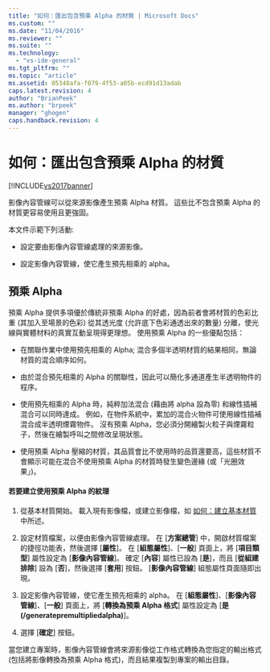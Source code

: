 ```yaml
---
title: "如何：匯出包含預乘 Alpha 的材質 | Microsoft Docs"
ms.custom: ""
ms.date: "11/04/2016"
ms.reviewer: ""
ms.suite: ""
ms.technology: 
  - "vs-ide-general"
ms.tgt_pltfrm: ""
ms.topic: "article"
ms.assetid: 05348afa-f079-4f53-a05b-ecd91d13adab
caps.latest.revision: 4
author: "BrianPeek"
ms.author: "brpeek"
manager: "ghogen"
caps.handback.revision: 4
---
```

# 如何：匯出包含預乘 Alpha 的材質
[!INCLUDE[vs2017banner](../code-quality/includes/vs2017banner.md)]

影像內容管線可以從來源影像產生預乘 Alpha 材質。  這些比不包含預乘 Alpha 的材質更容易使用且更強固。  
  
 本文件示範下列活動:  
  
-   設定要由影像內容管線處理的來源影像。  
  
-   設定影像內容管線，使它產生預先相乘的 alpha。  
  
## 預乘 Alpha  
 預乘 Alpha 提供多項優於傳統非預乘 Alpha 的好處，因為前者會將材質的色彩比重 \(其加入至場景的色彩\) 從其透光度 \(允許底下色彩通透出來的數量\) 分離，使光線與實體材料的真實互動呈現得更理想。  使用預乘 Alpha 的一些優點包括：  
  
-   在關聯作業中使用預先相乘的 Alpha; 混合多個半透明材質的結果相同，無論材質的混合順序如何。  
  
-   由於混合預先相乘的 Alpha 的關聯性，因此可以簡化多通道產生半透明物件的程序。  
  
-   使用預先相乘的 Alpha 時，純粹加法混合 \(藉由將 alpha 設為零\) 和線性插補混合可以同時達成。  例如，在物件系統中，累加的混合火物件可使用線性插補混合成半透明煙霧物件。  沒有預乘 Alpha，您必須分開繪製火粒子與煙霧粒子，然後在繪製呼叫之間修改呈現狀態。  
  
-   使用預乘 Alpha 壓縮的材質，其品質會比不使用時的品質還要高，這些材質不會顯示可能在混合不使用預乘 Alpha 的材質時發生變色邊緣 \(或「光圈效果」\)。  
  
#### 若要建立使用預乘 Alpha 的紋理  
  
1.  從基本材質開始。  載入現有影像檔，或建立影像檔，如 [如何：建立基本材質](../Topic/How%20to:%20Create%20a%20Basic%20Texture.md)中所述。  
  
2.  設定材質檔案，以便由影像內容管線處理。  在 \[**方案總管**\] 中，開啟材質檔案的捷徑功能表，然後選擇 \[**屬性**\]。  在 \[**組態屬性**\]、\[**一般**\] 頁面上，將 \[**項目類型**\] 屬性設定為 \[**影像內容管線**\]。  確定 \[**內容**\] 屬性已設為 \[**是**\]，而且 \[**從組建排除**\] 設為 \[**否**\]，然後選擇 \[**套用**\] 按鈕。  \[**影像內容管線**\] 組態屬性頁面隨即出現。  
  
3.  設定影像內容管線，使它產生預先相乘的 alpha。  在 \[**組態屬性**\]、\[**影像內容管線**\]、\[**一般**\] 頁面上，將 \[**轉換為預乘 Alpha 格式**\] 屬性設定為 \[**是 \(\/generatepremultipliedalpha\)**\]。  
  
4.  選擇 \[**確定**\] 按鈕。  
  
 當您建立專案時，影像內容管線會將來源影像從工作格式轉換為您指定的輸出格式 \(包括將影像轉換為預乘 Alpha 格式\)，而且結果複製到專案的輸出目錄。